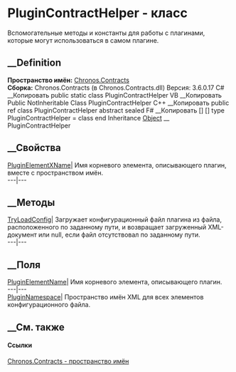 # PluginContractHelper - класс
Вспомогательные методы и константы для работы с плагинами, которые могут
использоваться в самом плагине.
## __Definition
 **Пространство имён:** [Chronos.Contracts](N_Chronos_Contracts.htm)  
 **Сборка:** Chronos.Contracts (в Chronos.Contracts.dll) Версия: 3.6.0.17
C# __Копировать
     public static class PluginContractHelper
VB __Копировать
     Public NotInheritable Class PluginContractHelper
C++ __Копировать
     public ref class PluginContractHelper abstract sealed
F# __Копировать
     [<AbstractClassAttribute>]
    [<SealedAttribute>]
    type PluginContractHelper = class end
Inheritance
    [Object](https://learn.microsoft.com/dotnet/api/system.object) __ PluginContractHelper
##  __Свойства
[PluginElementXName](P_Chronos_Contracts_PluginContractHelper_PluginElementXName.htm)|
Имя корневого элемента, описывающего плагин, вместе с пространством имён.  
---|---  
## __Методы
[TryLoadConfig](M_Chronos_Contracts_PluginContractHelper_TryLoadConfig.htm)|
Загружает конфигурационный файл плагина из файла, расположенного по заданному
пути, и возвращает загруженный XML-документ или null, если файл отсутствовал
по заданному пути.  
---|---  
## __Поля
[PluginElementName](F_Chronos_Contracts_PluginContractHelper_PluginElementName.htm)|
Имя корневого элемента, описывающего плагин.  
---|---  
[PluginNamespace](F_Chronos_Contracts_PluginContractHelper_PluginNamespace.htm)|
Пространство имён XML для всех элементов конфигурационного файла.  
## __См. также
#### Ссылки
[Chronos.Contracts - пространство имён](N_Chronos_Contracts.htm)
